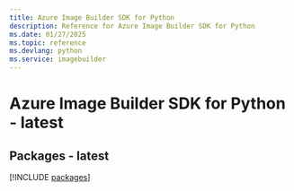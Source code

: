 ```yaml
---
title: Azure Image Builder SDK for Python
description: Reference for Azure Image Builder SDK for Python
ms.date: 01/27/2025
ms.topic: reference
ms.devlang: python
ms.service: imagebuilder
---
```

# Azure Image Builder SDK for Python - latest
## Packages - latest
[!INCLUDE [packages](image-builder-index.md)]